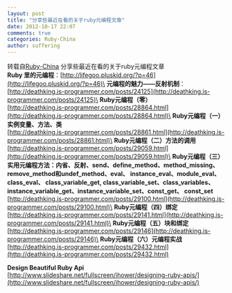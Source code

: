 ```yaml
---
layout: post
title: "分享些最近在看的关于ruby元编程文章"
date: 2012-10-17 22:07
comments: true
categories: Ruby-China
author: suffering
---
```

转载自[Ruby-China](http://ruby-china.org/topics/1327)
分享些最近在看的关于ruby元编程文章\
**Ruby
里的元编程**：[http://lifegoo.pluskid.org/?p=46](http://lifegoo.pluskid.org/?p=46)\
**元编程的魅力——反射机制**：[http://deathking.is-programmer.com/posts/24125](http://deathking.is-programmer.com/posts/24125)\
**Ruby元编程（零）**\
[http://deathking.is-programmer.com/posts/28864.html](http://deathking.is-programmer.com/posts/28864.html)\
**Ruby元编程（一）实例变量、方法、类**\
[http://deathking.is-programmer.com/posts/28861.html](http://deathking.is-programmer.com/posts/28861.html)\
**Ruby元编程（二）方法的调用**\
[http://deathking.is-programmer.com/posts/29059.html](http://deathking.is-programmer.com/posts/29059.html)\
**Ruby元编程（三）实用元编程方法：内省、反射、send、define\_method、method\_missing、remove\_method和undef\_method、eval、
instance\_eval、module\_eval、 class\_eval、 class\_variable\_get,
class\_variable\_set、class\_variables、instance\_variable\_get、instance\_variable\_set、const\_get、
const\_set**\
[http://deathking.is-programmer.com/posts/29100.html](http://deathking.is-programmer.com/posts/29100.html)\
**Ruby元编程（四）绑定**\
[http://deathking.is-programmer.com/posts/29141.html](http://deathking.is-programmer.com/posts/29141.html)\
**Ruby元编程（五）块和绑定**\
[http://deathking.is-programmer.com/posts/29146](http://deathking.is-programmer.com/posts/29146)\
**Ruby元编程（六）元编程实战**\
[http://deathking.is-programmer.com/posts/29432.html](http://deathking.is-programmer.com/posts/29432.html)

**Design Beautiful Ruby Api**\
[http://www.slideshare.net/fullscreen/ihower/designing-ruby-apis/](http://www.slideshare.net/fullscreen/ihower/designing-ruby-apis/)
